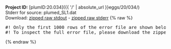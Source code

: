 **Project ID:** [plumID:20.034]({{ '/' | absolute_url }}eggs/20/034/)  
Stderr for source:  plumed_SL1.dat   
Download: [zipped raw stdout](plumed_SL1.dat.plumed_master.stdout.txt.zip) - [zipped raw stderr](plumed_SL1.dat.plumed_master.stderr.txt.zip) 
{% raw %}
<pre>
#! Only the first 1000 rows of the error file are shown below
#! To inspect the full error file, please download the zipped raw stderr file above
</pre>
{% endraw %}
